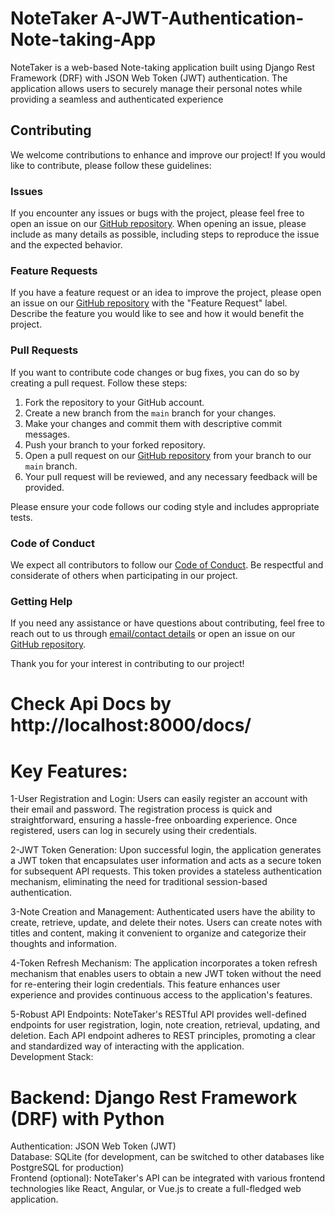 # NoteTaker A-JWT-Authentication-Note-taking-App
NoteTaker is a web-based Note-taking application built using Django Rest Framework (DRF) with JSON Web Token (JWT) authentication. The application allows users to securely manage their personal notes while providing a seamless and authenticated experience

## Contributing
We welcome contributions to enhance and improve our project! If you would like to contribute, please follow these guidelines:

### Issues
If you encounter any issues or bugs with the project, please feel free to open an issue on our [GitHub repository](https://github.com/Ravikalakoti/NoteTaker---A-JWT-Authentication-Note-taking-App/issues). When opening an issue, please include as many details as possible, including steps to reproduce the issue and the expected behavior.

### Feature Requests
If you have a feature request or an idea to improve the project, please open an issue on our [GitHub repository](https://github.com/Ravikalakoti/NoteTaker---A-JWT-Authentication-Note-taking-App/issues) with the "Feature Request" label. Describe the feature you would like to see and how it would benefit the project.

### Pull Requests
If you want to contribute code changes or bug fixes, you can do so by creating a pull request. Follow these steps:

1. Fork the repository to your GitHub account.
2. Create a new branch from the `main` branch for your changes.
3. Make your changes and commit them with descriptive commit messages.
4. Push your branch to your forked repository.
5. Open a pull request on our [GitHub repository](https://github.com/Ravikalakoti/NoteTaker---A-JWT-Authentication-Note-taking-App/pulls) from your branch to our `main` branch.
6. Your pull request will be reviewed, and any necessary feedback will be provided.

Please ensure your code follows our coding style and includes appropriate tests.

### Code of Conduct

We expect all contributors to follow our [Code of Conduct](link-to-code-of-conduct). Be respectful and considerate of others when participating in our project.

### Getting Help

If you need any assistance or have questions about contributing, feel free to reach out to us through [email/contact details](mailto:your-email@example.com) or open an issue on our [GitHub repository](link-to-repo-issues).

Thank you for your interest in contributing to our project!
# Check Api Docs by http://localhost:8000/docs/

# Key Features:
1-User Registration and Login: Users can easily register an account with their email and password. The registration process is quick and straightforward, ensuring a hassle-free onboarding experience. Once registered, users can log in securely using their credentials.<br>

2-JWT Token Generation: Upon successful login, the application generates a JWT token that encapsulates user information and acts as a secure token for subsequent API requests. This token provides a stateless authentication mechanism, eliminating the need for traditional session-based authentication.<br>

3-Note Creation and Management: Authenticated users have the ability to create, retrieve, update, and delete their notes. Users can create notes with titles and content, making it convenient to organize and categorize their thoughts and information.

4-Token Refresh Mechanism: The application incorporates a token refresh mechanism that enables users to obtain a new JWT token without the need for re-entering their login credentials. This feature enhances user experience and provides continuous access to the application's features.

5-Robust API Endpoints: NoteTaker's RESTful API provides well-defined endpoints for user registration, login, note creation, retrieval, updating, and deletion. Each API endpoint adheres to REST principles, promoting a clear and standardized way of interacting with the application.
<br>
Development Stack:

# Backend: Django Rest Framework (DRF) with Python<br>
Authentication: JSON Web Token (JWT)<br>
Database: SQLite (for development, can be switched to other databases like PostgreSQL for production)<br>
Frontend (optional): NoteTaker's API can be integrated with various frontend technologies like React, Angular, or Vue.js to create a full-fledged web application.
